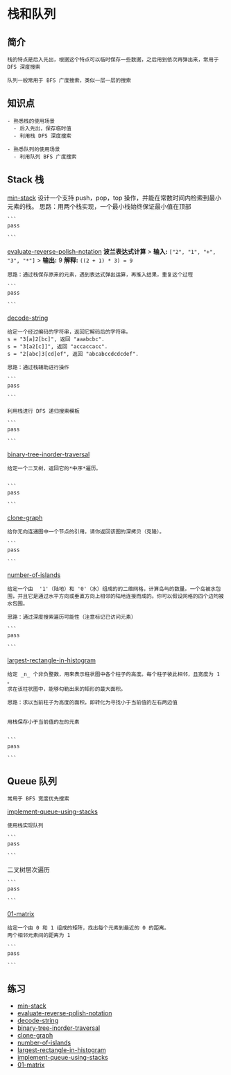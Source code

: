 # 栈和队列

## 简介

    栈的特点是后入先出，根据这个特点可以临时保存一些数据，之后用到依次再弹出来，常用于 DFS 深度搜索

    队列一般常用于 BFS 广度搜索，类似一层一层的搜索

## 知识点
    - 熟悉栈的使用场景
      - 后入先出，保存临时值
      - 利用栈 DFS 深度搜索

    - 熟悉队列的使用场景
      - 利用队列 BFS 广度搜索


## Stack 栈

[min-stack](https://leetcode-cn.com/problems/min-stack/)
    设计一个支持 push，pop，top 操作，并能在常数时间内检索到最小元素的栈。
    思路：用两个栈实现，一个最小栈始终保证最小值在顶部

    ```
    pass

    ```

[evaluate-reverse-polish-notation](https://leetcode-cn.com/problems/evaluate-reverse-polish-notation/)
    **波兰表达式计算** > **输入:** `["2", "1", "+", "3", "*"]` > **输出:** 9
    **解释:** `((2 + 1) * 3) = 9`

    思路：通过栈保存原来的元素，遇到表达式弹出运算，再推入结果，重复这个过程

    ```
    pass

    ```

[decode-string](https://leetcode-cn.com/problems/decode-string/)

    给定一个经过编码的字符串，返回它解码后的字符串。
    s = "3[a]2[bc]", 返回 "aaabcbc".
    s = "3[a2[c]]", 返回 "accaccacc".
    s = "2[abc]3[cd]ef", 返回 "abcabccdcdcdef".

    思路：通过栈辅助进行操作

    ```
    pass

    ```

    利用栈进行 DFS 递归搜索模板

    ```
    pass

    ```

[binary-tree-inorder-traversal](https://leetcode-cn.com/problems/binary-tree-inorder-traversal/)

    给定一个二叉树，返回它的*中序*遍历。


    ```
    pass

    ```

[clone-graph](https://leetcode-cn.com/problems/clone-graph/)

    给你无向连通图中一个节点的引用，请你返回该图的深拷贝（克隆）。

    ```
    pass

    ```

[number-of-islands](https://leetcode-cn.com/problems/number-of-islands/)

    给定一个由  '1'（陆地）和 '0'（水）组成的的二维网格，计算岛屿的数量。一个岛被水包围，并且它是通过水平方向或垂直方向上相邻的陆地连接而成的。你可以假设网格的四个边均被水包围。

    思路：通过深度搜索遍历可能性（注意标记已访问元素）

    ```
    pass

    ```

[largest-rectangle-in-histogram](https://leetcode-cn.com/problems/largest-rectangle-in-histogram/)

    给定 _n_ 个非负整数，用来表示柱状图中各个柱子的高度。每个柱子彼此相邻，且宽度为 1 。
    求在该柱状图中，能够勾勒出来的矩形的最大面积。

    思路：求以当前柱子为高度的面积，即转化为寻找小于当前值的左右两边值


    用栈保存小于当前值的左的元素


    ```
    pass

    ```

## Queue 队列

    常用于 BFS 宽度优先搜索

[implement-queue-using-stacks](https://leetcode-cn.com/problems/implement-queue-using-stacks/)

    使用栈实现队列

    ```
    pass

    ```

二叉树层次遍历

    ```
    pass

    ```

[01-matrix](https://leetcode-cn.com/problems/01-matrix/)

    给定一个由 0 和 1 组成的矩阵，找出每个元素到最近的 0 的距离。
    两个相邻元素间的距离为 1

    ```
    pass

    ```


## 练习

- [min-stack](https://leetcode-cn.com/problems/min-stack/)
- [evaluate-reverse-polish-notation](https://leetcode-cn.com/problems/evaluate-reverse-polish-notation/)
- [decode-string](https://leetcode-cn.com/problems/decode-string/)
- [binary-tree-inorder-traversal](https://leetcode-cn.com/problems/binary-tree-inorder-traversal/)
- [clone-graph](https://leetcode-cn.com/problems/clone-graph/)
- [number-of-islands](https://leetcode-cn.com/problems/number-of-islands/)
- [largest-rectangle-in-histogram](https://leetcode-cn.com/problems/largest-rectangle-in-histogram/)
- [implement-queue-using-stacks](https://leetcode-cn.com/problems/implement-queue-using-stacks/)
- [01-matrix](https://leetcode-cn.com/problems/01-matrix/)
